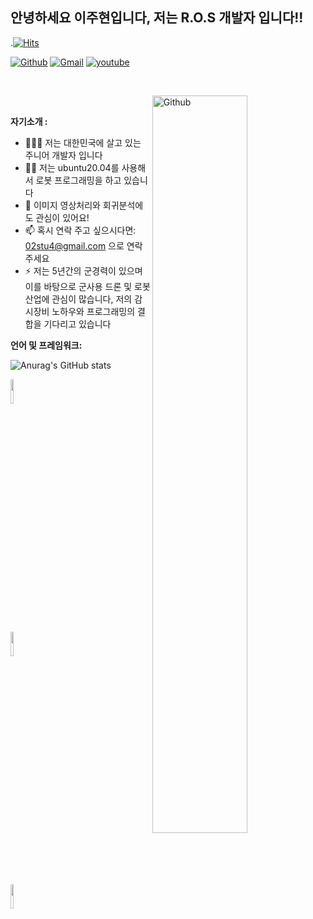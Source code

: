 
<!-- Your title -->
## 안녕하세요 이주현입니다,  저는 R.O.S 개발자 입니다!!


	
.[![Hits](https://hits.seeyoufarm.com/api/count/incr/badge.svg?url=https%3A%2F%2Fgithub.com%2Fleeeju)](https://hits.seeyoufarm.com) 

[![Github](https://img.shields.io/badge/-Github-000?style=flat&logo=Github&logoColor=white)](https://github.com/leeeju)
[![Gmail](https://img.shields.io/badge/-Gmail-c14438?style=flat&logo=Gmail&logoColor=white)](mailto:02stu4@gmail.com)
[![youtube](https://img.shields.io/badge/-youtube-c14438?style=flat&logo=Gmail&logoColor=white)](https://www.youtube.com/channel/UCLSgng38L1zVYUgOHEe1yOg)


&nbsp;

<!-- Talking about you -->

<!-- Any image aligned to the right. Beware the width -->
<img width="55%" align="right" alt="Github" src="https://raw.githubusercontent.com/onimur/.github/master/.resources/git-header.svg" />

&nbsp;

**자기소개 :**

- 👨🏽‍💻 저는 대한민국에 살고 있는 주니어 개발자 입니다 
- 👨‍💻 저는 ubuntu20.04를 사용해서 로봇 프로그래밍을 하고 있습니다 
- 🌱 이미지 영상처리와 회귀분석에도 관심이 있어요!
- 📫 혹시 연락 주고 싶으시다면: 02stu4@gmail.com 으로 연락 주세요
- ⚡️  저는 5년간의 군경력이 있으며 이를 바탕으로 군사용 드론 및 로봇 산업에 관심이 많습니다, 저의 감시장비 노하우와 프로그래밍의 결합을 기다리고 있습니다  


**언어 및 프레임워크:** 

![Anurag's GitHub stats](https://github-readme-stats.vercel.app/api?username=leeeju&show_icons=true&theme=radical)

  

  

  <code><img width="10%" src="https://www.vectorlogo.zone/logos/python/python-ar21.svg"></code>
 
  <code><img width="10%" src="https://www.vectorlogo.zone/logos/mysql/mysql-ar21.svg"></code>
  
  <code><img width="10%" src="https://www.vectorlogo.zone/logos/python/Cpp-ar21.svg"></code>







